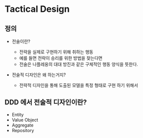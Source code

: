 # Tactical Design

## 정의

* 전술이란?
  * 전략을 실제로 구현하기 위해 취하는 행동
  * 예를 들면 전략이 승리를 위한 방법을 찾는다면
  * 전술은 나플레옹의 대대 방진과 같은 구체적인 행동 양식을 뜻한다.

* 전술적 디자인은 왜 하는거지?
  * 전략적 디자인을 통해 도출된 모델을 특정 형태로 구현 하기 위해서

## DDD 에서 전술적 디자인이란?

* Entity
* Value Object
* Aggregate
* Repository
